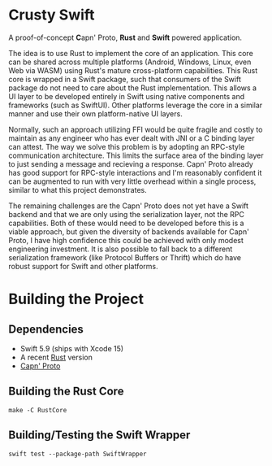 # Crusty Swift

A proof-of-concept **C**apn' Proto, **Rust** and **Swift** powered application.

The idea is to use Rust to implement the core of an application. This core can be shared across multiple platforms (Android, Windows, Linux, even Web via WASM) using Rust's mature cross-platform capabilities. This Rust core is wrapped in a Swift package, such that consumers of the Swift package do not need to care about the Rust implementation. This allows a UI layer to be developed entirely in Swift using native components and frameworks (such as SwiftUI). Other platforms leverage the core in a similar manner and use their own platform-native UI layers.

Normally, such an approach utilizing FFI would be quite fragile and costly to maintain as any engineer who has ever dealt with JNI or a C binding layer can attest. The way we solve this problem is by adopting an RPC-style communication architecture. This limits the surface area of the binding layer to just sending a message and recieving a response. Capn' Proto already has good support for RPC-style interactions and I'm reasonably confident it can be augmented to run with very little overhead within a single process, similar to what this project demonstrates.

The remaining challenges are the Capn' Proto does not yet have a Swift backend and that we are only using the serialization layer, not the RPC capabilities. Both of these would need to be developed before this is a viable approach, but given the diversity of backends available for Capn' Proto, I have high confidence this could be achieved with only modest engineering investment. It is also possible to fall back to a different serialization framework (like Protocol Buffers or Thrift) which do have robust support for Swift and other platforms.

# Building the Project

## Dependencies

- Swift 5.9 (ships with Xcode 15)
- A recent [Rust](https://www.rust-lang.org) version
- [Capn' Proto](https://capnproto.org)

## Building the Rust Core

`make -C RustCore`

## Building/Testing the Swift Wrapper

`swift test --package-path SwiftWrapper`

